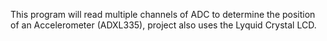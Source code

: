 This program will read multiple channels of ADC to determine the position of an Accelerometer (ADXL335), project also uses the Lyquid Crystal LCD.

